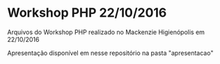 # Workshop PHP 22/10/2016
Arquivos do Workshop PHP realizado no Mackenzie Higienópolis em 22/10/2016

Apresentação disponível em nesse repositório na pasta "apresentacao"

